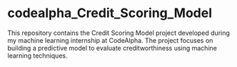 # codealpha_Credit_Scoring_Model
This repository contains the Credit Scoring Model project developed during my machine learning internship at CodeAlpha. The project focuses on building a predictive model to evaluate creditworthiness using machine learning techniques.
